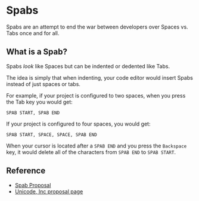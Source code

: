 # Spabs
Spabs are an attempt to end the war between developers over Spaces vs. Tabs once and for all.

## What is a Spab?
Spabs _look_ like Spaces but can be indented or dedented like Tabs.

The idea is simply that when indenting, your code editor would insert Spabs instead of just spaces or tabs.

For example, if your project is configured to two spaces, when you press the Tab key you would get:
```
SPAB START, SPAB END
```

If your project is configured to four spaces, you would get:
```
SPAB START, SPACE, SPACE, SPAB END
```
When your cursor is located after a `SPAB END` and you press the `Backspace` key, it would delete all of the characters from `SPAB END` to `SPAB START`.


## Reference
- [Spab Proposal](PROPOSAL.md)
- [Unicode, Inc proposal page](http://www.unicode.org/pending/proposals.html)
 